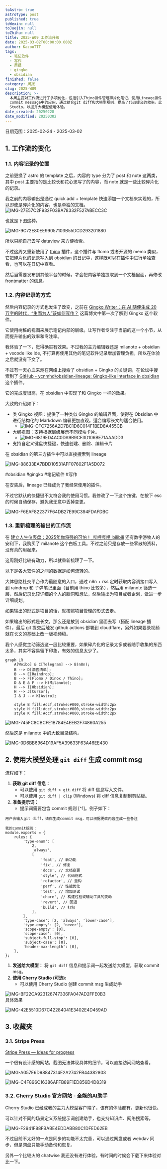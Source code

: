 ```yaml
---
toAstro: true
astroType: post
published: true
toWexin: null
toJuejin: null
toZhihu: null
title: 2025-W09 工作流升级
date: 2025-03-02T00:00:00.000Z
author: KazooTTT
tags:
  - 笔记软件
  - 写作
  - 周报
  - gingko
  - obsidian
finished: false
category: 周报
slug: 2025-W09
description: >-
  本周主要对工作流进行了多项优化，包括引入Thino插件管理碎片化笔记，使用Lineage插件实现Gingko式结构化写作，以及通过Milanote梳理内容输出流程。同时，探索了大模型在生成git
  commit message中的应用，通过结合git diff和大模型规则，提高了代码提交的效率。此外，还推荐了Cherry
  Studio，以提升大模型使用体验。
date_created: 20250228
date_modified: 20250302
---
```


<!--section: 1-->

日期范围：2025-02-24 - 2025-03-02

<!--section: 2-->

## 1. 工作流的变化

<!--section: 2.1-->

### 1.1. 内容记录的位置

之前更换了 astro 的 template 之后，内容的 type 分为了 post 和 note 这两类，其中 post 主要指的是比较长和花心思写了的内容，而 note 就是一些比较碎片化的记录。  

我之前的内容输出是通过 quick add + template 快速添加一个文档来实现的，所以即使是碎片化的内容，也是单独的文档。  
![IMG-27E57C2F932F03BA78332F527ABECC3C](/mdImages/IMG-27E57C2F932F03BA78332F527ABECC3C.png)  

也就是下图这种。

![IMG-9C72E80EE99057103B55DCD293201880](/mdImages/IMG-9C72E80EE99057103B55DCD293201880.png)  

所以只能自己去写 dataview 来方便检索。  

不过这周又重新使用了 [thino](<https://github.com/Quorafind/Obsidian-Thino>) 插件，这个插件与 flomo 或者开源的 memo 类似，它把碎片化的记录写入到 obsidian 的日记中，这样既可以在插件中进行单独查看，也可以在日记中查看。  

然后当需要发布到其他平台的时候，才会把内容单独提取到一个文档里面，再修改 frontmatter 的信息。

### 1.2. 内容记录的方式

然后内容记录的方式也发生了改变，之前在 [Gingko Writer：在 AI 随便生成 20 万字的时代，“生而为人”该如何写作？](<https://blog.jimmylv.info/gingko-writer-human-writing-ai-generation-era/>) 这篇博文中第一次了解到 Gingko 这个软件。  

它使用树桩的视图来展示笔记内部的层级。让写作者专注于当前的这一个小节，从而提升输出的效率和专注率。  

我体验了一下，觉得确实有效果。不过我的主力编辑器还是 milanote + obsidian + vscode like ide, 不打算再使用其他的笔记软件记录增加管理负担，所以在体验之后就没有下文了。  

不过有一天心血来潮在网络上搜索了 obsidian + Gingko 的关键词，在论坛中搜索到了 [GitHub - ycnmhd/obsidian-lineage: Gingko-like interface in obsidian](<https://github.com/ycnmhd/obsidian-lineage>) 这个插件。  

它的完成度很高，在 obsidian 中实现了和 Gingko 一样的效果。      

大致的介绍如下：  

- 类 Gingko 视图：提供了一种类似 Gingko 的编辑界面，使得在 Obsidian 中进行结构化的 Markdown 编辑更加直观。适合编写长文的适合使用。
	- ![IMG-CFC7256A2D7BC1D6C014F1BED8A455CB](/mdImages/IMG-CFC7256A2D7BC1D6C014F1BED8A455CB.png)
- 大纲视图：支持根据层级展示不同模块卡片。
	- ![IMG-6819ED4AC0DA9B9CF3D106BE71AAADD3](/mdImages/IMG-6819ED4AC0DA9B9CF3D106BE71AAADD3.png)
- 支持自定义键盘快捷键，快速创建、删除、编辑卡片

在 obsidian 的第三方插件中可以直接搜索到 lineage

![IMG-88633EA7BDD10531AFF07602F1A5D072](/mdImages/IMG-88633EA7BDD10531AFF07602F1A5D072.png)

#obsidian﻿ ﻿#gingko﻿ ﻿#笔记软件﻿ ﻿#写作﻿﻿  

在安装后，lineage 已经成为了我经常使用的插件。  

不过它默认的快捷键不太符合我的使用习惯。我修改了一下这个按键，在按下 esc 的时候自动保存，避免我无意中丢掉变更。

![IMG-F6EAF822377F64DB27E99C394FDAFDBC](/mdImages/IMG-F6EAF822377F64DB27E99C394FDAFDBC.png)

### 1.3. 重新梳理的输出的工作流

在 [建立人生仪表盘：2025年你将强的可怕！\_哔哩哔哩\_bilibili](<https://www.bilibili.com/video/BV1qe6HYhEBm/>) 还有数字游牧人的安利下，我购买了 milanote 这个白板工具。不过之前只是存放一些零散的资料，没有真的用起来。  

这周刚好比较有动力，所以就重新梳理了一下。  

以下是各大软件的之间的数据是如何流转的。  

大体思路社交平台作为最随意的入口，通过 n8n + rss 定时获取内容调接口写入到 raindrop 和 子弹笔记里面（目前用 thino 比较多），然后用 milanote 筛选一层，然后记录比较详细的个人的脑洞和想法，然后输出为项目或者企划，做进一步详细规划。

如果输出的形式是项目的话，就按照项目管理的形式去走。

如果输出的形式是长文，那么还是放到 obsidian 里面去写（搭配 lineage 插件），最后 git 提交后触发 github actions 部署到 cloudflare，另外如果要录视频就在长文的基础上改一版视频稿。

我个人感觉主动筛选这一层比较重要，如果碎片化的记录太多或者随手收集的东西太多，其实不容易留下印象，有效的信息太少了。

``` mermaid
graph LR
    A[Weibo] & C[Telegram] --> B(n8n);
    B --> D[滴答清单];
    B --> E[Raindrop];
    B --> F[Flomo / Dinox / Thino];
    D & E & F --> H(Milanote);
    H --> I[Obsidian];
    H --> J[Cursor];
    I & J --> K[Astro];

    style B fill:#ccf,stroke:#000,stroke-width:2px
    style H fill:#ccf,stroke:#000,stroke-width:2px
    style K fill:#ccf,stroke:#000,stroke-width:2px

```

![IMG-745FC8CBCFE1B784E4EEB2F74860A255](/mdImages/IMG-745FC8CBCFE1B784E4EEB2F74860A255.png)  

然后这是 milanote 中的大致目录结构。  

![IMG-0D6BB6964D19AF5A39633F63A46EE430](/mdImages/IMG-0D6BB6964D19AF5A39633F63A46EE430.png)

<!--section: 3-->

## 2. 使用大模型处理 `git diff` 生成 commit msg

流程如下：

1. **获取 git diff 信息：**
	* 可以使用 `git diff > git.diff` 将 diff 信息写入文件。
	* 可以使用 `git diff | clip` (Windows) 将 diff 信息复制到剪贴板。
2. **准备提示词：**
	* 提示词需要包含 commit 规则 [^1]。例子如下：

```
用户会输入git diff，请你生成commit msg，可以根据更改内容生成一些备注

我的commit规则：
module.exports = {
	rules: {
		'type-enum': [
			2,
			'always',
			[
				'feat', // 新功能
				'fix', // 修复
				'docs', // 文档变更
				'style', // 代码格式
				'refactor', // 重构
				'perf', // 性能优化
				'test', // 增加测试
				'chore', // 构建过程或辅助工具的变动
				'revert', // 回退
				'build', // 打包
			],
		],
		'type-case': [2, 'always', 'lower-case'],
		'type-empty': [2, 'never'],
		'scope-empty': [0],
		'scope-case': [0],
		'subject-full-stop': [0],
		'subject-case': [0],
		'header-max-length': [0],
	},
};
```

1. **发送给大模型：** 将 `git diff` 信息和提示词一起发送给大模型，获取 commit msg。
2. **使用 Cherry Studio (可选):**
	* 可以使用 Cherry Studio 创建 commit msg 生成助手

![IMG-BF22CA923126747336FA047AD2FFE0B3](/mdImages/IMG-BF22CA923126747336FA047AD2FFE0B3.png)  
具体效果 

![IMG-42E5510D67C42284041E3402E4D459AD](/mdImages/IMG-42E5510D67C42284041E3402E4D459AD.png)

<!--section: 4-->

## 3. 收藏夹

<!--section: 4.1-->

### 3.1. Stripe Press

[Stripe Press — Ideas for progress](<https://press.stripe.com/>)  

一个很有设计感的网站，截图无法体现具体的细节，可以直接访问网站查看。

![IMG-A057E6D98847314E2A2742FB44382803](/mdImages/IMG-A057E6D98847314E2A2742FB44382803.png)  

![IMG-C4F896C16386AFFB89F1ED856D4D8319](/mdImages/IMG-C4F896C16386AFFB89F1ED856D4D8319.png)

<!--section: 4.2-->

### 3.2. [Cherry Studio 官方网站 - 全能的AI助手](<https://cherry-ai.com/>)

Cherry Studio 已经成我的主力大模型客户端了，该有的体验都有，更新也很快。  

可以针对不同的场景定义系统提示词创建助手，也支持知识库、网络搜索等。

![IMG-F2941F88FBABE4EDDABB80C1DFED62EB](/mdImages/IMG-F2941F88FBABE4EDDABB80C1DFED62EB.png)  

不过目前不太好的一点是同步的功能不太完善，可以通过网盘或者 webdav 同步，但是网盘只能手动备份和恢复。  

另外一个比较火的 chatwise 我还没有进行体验，有时间的时候会下载下来体验对比一下。  

